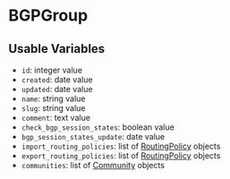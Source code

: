 # BGPGroup

## Usable Variables

  * `id`: integer value
  * `created`: date value
  * `updated`: date value
  * `name`: string value
  * `slug`: string value
  * `comment`: text value
  * `check_bgp_session_states`: boolean value
  * `bgp_session_states_update`: date value
  * `import_routing_policies`: list of [RoutingPolicy](routingpolicy.md) objects
  * `export_routing_policies`: list of [RoutingPolicy](routingpolicy.md) objects
  * `communities`: list of [Community](community.md) objects
